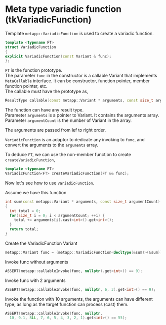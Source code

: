# Meta type variadic function (tkVariadicFunction)

Template `metapp::VariadicFunction` is used to create a variadic function.  

```c++
template <typename FT>
struct VariadicFunction
{
explicit VariadicFunction(const Variant & func);
};
```
`FT` is the function prototype.  
The parameter `func` in the constructor is a callable Variant that implements `MetaCallable` interface.
It can be constructor, function pointer, member function pointer, etc.  
The callable must have the prototype as,  

```c++
ResultType callable(const metapp::Variant * arguments, const size_t argumentCount)
```

The function can have any result type.  
Parameter `arguments` is a pointer to Variant. It contains the arguments array.    
Parameter `argumentCount` is the number of Variant in the array.  

The arguments are passed from lef to right order.

`VariadicFunction` is an adaptor to dedicate any invoking to `func`, and convert the arguments to the `arguments` array.

To deduce `FT`, we can use the non-member function to create `createVariadicFunction`,  

```c++
template <typename FT>
VariadicFunction<FT> createVariadicFunction(FT && func);
```

Now let's see how to use `VariadicFunction`.

Assume we have this function

```c++
int sum(const metapp::Variant * arguments, const size_t argumentCount)
{
  int total = 0;
  for(size_t i = 0; i < argumentCount; ++i) {
    total += arguments[i].cast<int>().get<int>();
  }
  return total;
}
```

Create the VariadicFunction Variant

```c++
metapp::Variant func = (metapp::VariadicFunction<decltype(&sum)>(&sum));
```

Invoke func without arguments

```c++
ASSERT(metapp::callableInvoke(func, nullptr).get<int>() == 0);
```

Invoke func with 2 arguments

```c++
ASSERT(metapp::callableInvoke(func, nullptr, 6, 3).get<int>() == 9);
```

Invoke the function with 10 arguments, the arguments can have different type,
as long as the target function can process (cast) them.

```c++
ASSERT(metapp::callableInvoke(func, nullptr,
  10, 9.1, 8LL, 7, 6, 5, 4, 3, 2, 1).get<int>() == 55);
```
